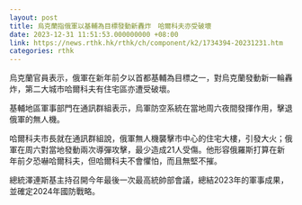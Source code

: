 ```yaml
---
layout: post
title: 烏克蘭指俄軍以基輔為目標發動新轟炸　哈爾科夫亦受破壞
date: 2023-12-31 11:51:53.000000000 +08:00
link: https://news.rthk.hk/rthk/ch/component/k2/1734394-20231231.htm
categories: rthk
---
```


烏克蘭官員表示，俄軍在新年前夕以首都基輔為目標之一，對烏克蘭發動新一輪轟炸，第二大城市哈爾科夫有住宅區亦遭受破壞。

基輔地區軍事部門在通訊群組表示，烏軍防空系統在當地周六夜間發揮作用，擊退俄軍的無人機。

哈爾科夫市長就在通訊群組說，俄軍無人機襲擊市中心的住宅大樓，引發大火；俄軍在周六對當地發動兩次導彈攻擊，最少造成21人受傷。他形容俄羅斯打算在新年前夕恐嚇哈爾科夫，但哈爾科夫不會懼怕，而且無堅不摧。

總統澤連斯基主持召開今年最後一次最高統帥部會議，總結2023年的軍事成果，並確定2024年國防戰略。
